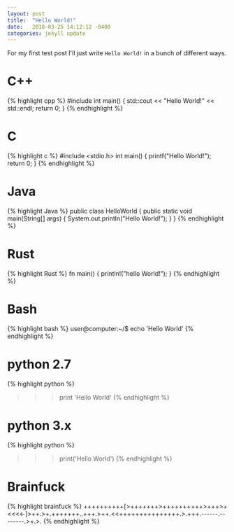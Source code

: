 ```yaml
---
layout: post
title:  "Hello World!"
date:   2018-03-25 14:12:12 -0400
categories: jekyll update
---
```

For my first test post I'll just write ```Hello World!``` in a bunch of different ways.

# C++
{% highlight cpp %}
#include <iostream>
int main()
{
  std::cout << "Hello World!" << std::endl;
  return 0;
}
{% endhighlight %}

# C
{% highlight c %}
#include <stdio.h>
int main()
{
  printf("Hello World!");
  return 0;
}
{% endhighlight %}

# Java
{% highlight Java %}
public class HelloWorld
{
  public static void main(String[] args)
  {
    System.out.println("Hello World!");
  }
}
{% endhighlight %}

# Rust
{% highlight Rust %}
fn main()
{
  println!("hello World!");
}
{% endhighlight %}

# Bash
{% highlight bash %}
user@computer:~/$ echo 'Hello World'
{% endhighlight %}

# python 2.7
{% highlight python %}
>>> print 'Hello World'
{% endhighlight %}

# python 3.x
{% highlight python %}
>>> print('Hello World')
{% endhighlight %}

# Brainfuck
{% highlight brainfuck %}
++++++++++[>+++++++>++++++++++>+++>+<<<<-]>++.>+.+++++++..+++.>++.<<+++++++++++++++.>.+++.------.--------.>+.>.
{% endhighlight %}

